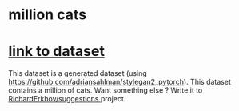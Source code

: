 # million cats
<a href='https://www.kaggle.com/datasets/chelove4draste/1-million-cats'><h1> link to dataset </h1></a>

This dataset is a generated dataset (using https://github.com/adriansahlman/stylegan2_pytorch).
This dataset contains a million of cats.
Want something else ? Write it to <a href='https://github.com/RichardErkhov/suggestions'>RichardErkhov/suggestions </a> project.
